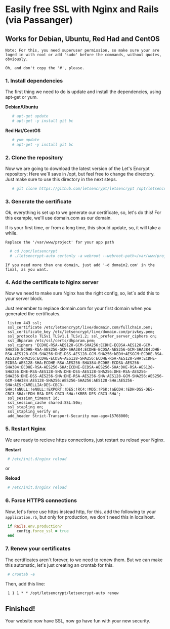 # Easily free SSL with Nginx and Rails (via Passanger)
## Works for Debian, Ubuntu, Red Had and CentOS

`Note: For this, you need superuser permission, so make sure your are loged in with root or add 'sudo' before the commands, without quotes, obviously.`

`Oh, and don't copy the '#', please.`

### 1. Install dependencies
 The first thing we need to do is update and install the dependencies, using apt-get or yum.
 
 **Debian/Ubuntu**
 ```bash
    # apt-get update
    # apt-get -y install git bc
 ```
 **Red Hat/CentOS**
 ```bash
    # yum update
    # apt-get -y install git bc
 ```
 
### 2. Clone the repository
  Now we are going to download the latest version of the Let's Encrypt repository:
  Here we`ll save in /opt, but feel free to change the directory. Just make sure to use this directory in the next steps. 
 ```bash
    # git clone https://github.com/letsencrypt/letsencrypt /opt/letsencrypt
 ```
 
### 3. Generate the certificate
  Ok, everything is set up to we generate our certificate, so, let's do this!
  For this example, we'll use domain.com as our domain.
  
  If is your first time, or from a long time, this should update, so, it will take a while.
  
  `Replace the '/var/www/project' for your app path`
  ```bash
    # cd /opt/letsencrypt
    # ./letsencrypt-auto certonly -a webroot --webroot-path=/var/www/project/public -d domain.com
  ```
  `If you need more than one domain, just add '-d domain2.com' in the final, as you want.`
  
### 4. Add the certificate to Nginx server
   Now we need to make sure Nginx has the right config, so, let`s add this to your server block.
   
   Just remember to replace domain.com for your first domain when you generated the certificates.
   ```
    listen 443 ssl;
    ssl_certificate /etc/letsencrypt/live/docmain.com/fullchain.pem;
    ssl_certificate_key /etc/letsencrypt/live/domain.com/privkey.pem;
    ssl_protocols TLSv1 TLSv1.1 TLSv1.2; ssl_prefer_server_ciphers on;
    ssl_dhparam /etc/ssl/certs/dhparam.pem;
    ssl_ciphers 'ECDHE-RSA-AES128-GCM-SHA256:ECDHE-ECDSA-AES128-GCM-SHA256:ECDHE-RSA-AES256-GCM-SHA384:ECDHE-ECDSA-AES256-GCM-SHA384:DHE-RSA-AES128-GCM-SHA256:DHE-DSS-AES128-GCM-SHA256:kEDH+AESGCM:ECDHE-RSA-AES128-SHA256:ECDHE-ECDSA-AES128-SHA256:ECDHE-RSA-AES128-SHA:ECDHE-ECDSA-AES128-SHA:ECDHE-RSA-AES256-SHA384:ECDHE-ECDSA-AES256-SHA384:ECDHE-RSA-AES256-SHA:ECDHE-ECDSA-AES256-SHA:DHE-RSA-AES128-SHA256:DHE-RSA-AES128-SHA:DHE-DSS-AES128-SHA256:DHE-RSA-AES256-SHA256:DHE-DSS-AES256-SHA:DHE-RSA-AES256-SHA:AES128-GCM-SHA256:AES256-GCM-SHA384:AES128-SHA256:AES256-SHA256:AES128-SHA:AES256-SHA:AES:CAMELLIA:DES-CBC3-SHA:!aNULL:!eNULL:!EXPORT:!DES:!RC4:!MD5:!PSK:!aECDH:!EDH-DSS-DES-CBC3-SHA:!EDH-RSA-DES-CBC3-SHA:!KRB5-DES-CBC3-SHA';
    ssl_session_timeout 1d;
    ssl_session_cache shared:SSL:50m;
    ssl_stapling on;
    ssl_stapling_verify on;
    add_header Strict-Transport-Security max-age=15768000;
   ```
   
### 5. Restart Nginx
   We are ready to recieve https connections, just restart ou reload your Nginx.
   
   **Restart**
   ```bash
    # /etc/init.d/nginx reload
   ``` 
   or
   
   **Reload**
   ```bash
    # /etc/init.d/nginx reload
   ```
   
### 6. Force HTTPS connections
   Now, let's force use https instead http, for this, add the following to your `application.rb`, but only for production, we don`t need this in localhost.
   
   ```ruby
    if Rails.env.production?
        config.force_ssl = true
    end
   ```
   
### 7. Renew your certificates
   The certificates aren`t forever, to we need to renew them. But we can make this automatic, let's just creating an crontab for this.
   ```bash
    # crontab -e
   ```
   Then, add this line:
   ```
    1 1 1 * * /opt/letsencrypt/letsencrypt-auto renew
   ```
   
## Finished!
   Your website now have SSL, now go have fun with your new security.
   

